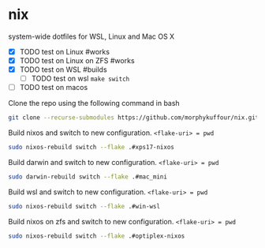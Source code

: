 # nix

system-wide dotfiles for WSL, Linux and Mac OS X

- [x] TODO test on Linux #works
- [x] TODO test on Linux on ZFS #works
- [x] TODO test on WSL #builds
    - [ ] TODO test on wsl `make switch`
- [ ] TODO test on macos 

Clone the repo using the following command in bash
```bash
git clone --recurse-submodules https://github.com/morphykuffour/nix.git
```
Build nixos and switch to new configuration. `<flake-uri> = pwd`
```bash
sudo nixos-rebuild switch --flake .#xps17-nixos
```

Build darwin and switch to new configuration. `<flake-uri> = pwd`
```bash
sudo darwin-rebuild switch --flake .#mac_mini
```

Build wsl and switch to new configuration. `<flake-uri> = pwd`
```bash
sudo nixos-rebuild switch --flake .#win-wsl
```


Build nixos on zfs and switch to new configuration. `<flake-uri> = pwd`
```bash
sudo nixos-rebuild switch --flake .#optiplex-nixos
```
